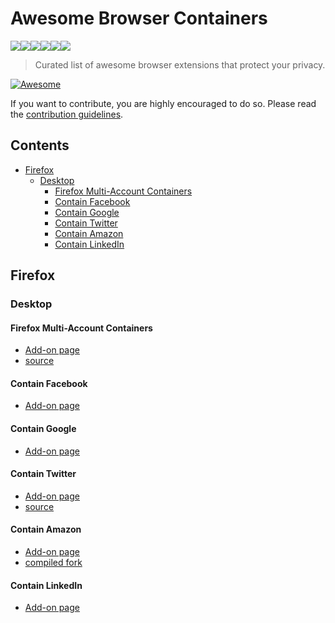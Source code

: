 # Awesome Browser Containers

<img src="https://addons.cdn.mozilla.net/user-media/addon_icons/956/956959-64.png?modified=70aa6ec0"><img src="https://addons.cdn.mozilla.net/user-media/addon_icons/956/956763-64.png?modified=4f5183da"><img src="https://addons.cdn.mozilla.net/user-media/addon_icons/996/996764-64.png?modified=59013156"><img src="https://addons.cdn.mozilla.net/user-media/addon_icons/977/977492-64.png?modified=619e9177"><img src="https://addons.cdn.mozilla.net/user-media/addon_icons/1000/1000893-64.png?modified=68523f7c"><img src="https://addons.cdn.mozilla.net/user-media/addon_icons/1001/1001077-64.png?modified=10622d5e">


> Curated list of awesome browser extensions that protect your privacy.
>

[![Awesome](https://cdn.rawgit.com/sindresorhus/awesome/d7305f38d29fed78fa85652e3a63e154dd8e8829/media/badge.svg)](https://github.com/sindresorhus/awesome)

If you want to contribute, you are highly encouraged to do so. Please read the [contribution guidelines](CONTRIBUTING.md).


## Contents

- [Firefox](#firefox)
   - [Desktop](#transparency)
      - [Firefox Multi-Account Containers](#Firefox-Multi-Account-Containers)
      - [Contain Facebook](#Contain-Facebook)
      - [Contain Google](#Contain-Google)
      - [Contain Twitter](#Contain-Twitter)
      - [Contain Amazon](#Contain-Amazon)
      - [Contain LinkedIn](#Contain-LinkedIn)

## Firefox

### Desktop

#### Firefox Multi-Account Containers
  * [Add-on page](https://addons.mozilla.org/en-US/firefox/addon/multi-account-containers/?src=search)
  * [source](https://github.com/mozilla/multi-account-containers/#readme)

#### Contain Facebook
  * [Add-on page](https://addons.mozilla.org/en-US/firefox/addon/facebook-container/?src=search)

#### Contain Google
  * [Add-on page](https://addons.mozilla.org/en-US/firefox/addon/google-container/?src=search)


#### Contain Twitter
  * [Add-on page](https://addons.mozilla.org/en-US/firefox/addon/twitter-container/?src=search)
  * [source](httpsn://github.com/v1shwa/contain-twitter)

#### Contain Amazon
  * [Add-on page](https://addons.mozilla.org/en-US/firefox/addon/amazon-container/?src=search)
  * [compiled fork](https://github.com/NewAlexandria/contain-amazon)

#### Contain LinkedIn
  * [Add-on page](https://addons.mozilla.org/en-US/firefox/addon/linkedin-container/?src=search)
